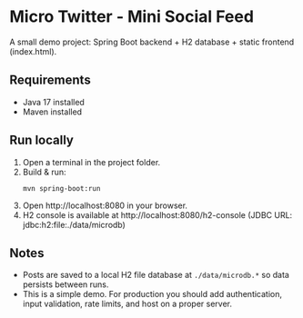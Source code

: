 # Micro Twitter - Mini Social Feed

A small demo project: Spring Boot backend + H2 database + static frontend (index.html).

## Requirements
- Java 17 installed
- Maven installed

## Run locally
1. Open a terminal in the project folder.
2. Build & run:
   ```
   mvn spring-boot:run
   ```
3. Open http://localhost:8080 in your browser.
4. H2 console is available at http://localhost:8080/h2-console (JDBC URL: jdbc:h2:file:./data/microdb)

## Notes
- Posts are saved to a local H2 file database at `./data/microdb.*` so data persists between runs.
- This is a simple demo. For production you should add authentication, input validation, rate limits, and host on a proper server.
